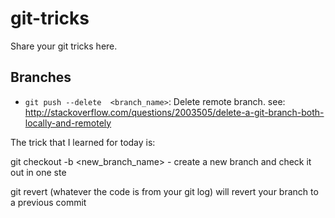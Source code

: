 # git-tricks
Share your git tricks here.

## Branches
- `git push --delete  <branch_name>`: Delete remote branch.  see: http://stackoverflow.com/questions/2003505/delete-a-git-branch-both-locally-and-remotely


The trick that I learned for today is:

git checkout -b <new_branch_name> - create a new branch and check it out in one ste


git revert (whatever the code is from your git log) will revert your branch to a previous commit
